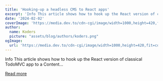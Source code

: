 ```yaml
---
title: 'Hooking-up a headless CMS to React apps'
excerpt: 'Info This article shows how to hook up the React version of classical TodoMVC app to a Content...'
date: '2024-02-02'
coverImage: 'https://media.dev.to/cdn-cgi/image/width=1000,height=420,fit=cover,gravity=auto,format=auto/https%3A%2F%2Fdev-to-uploads.s3.amazonaws.com%2Fuploads%2Farticles%2F8q6uj2xcmbz99ibxbz6q.png'
author:
  name: Koders
  picture: "assets/blog/authors/koders.png"
ogImage:
  url: 'https://media.dev.to/cdn-cgi/image/width=1000,height=420,fit=cover,gravity=auto,format=auto/https%3A%2F%2Fdev-to-uploads.s3.amazonaws.com%2Fuploads%2Farticles%2F8q6uj2xcmbz99ibxbz6q.png'
---
```


Info This article shows how to hook up the React version of classical TodoMVC app to a Content...

[Read more](https://dev.to/flotiq/hooking-up-a-headless-cms-to-react-apps-19d6)
